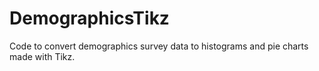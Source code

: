 # DemographicsTikz
Code to convert demographics survey data to histograms and pie charts made with Tikz.
